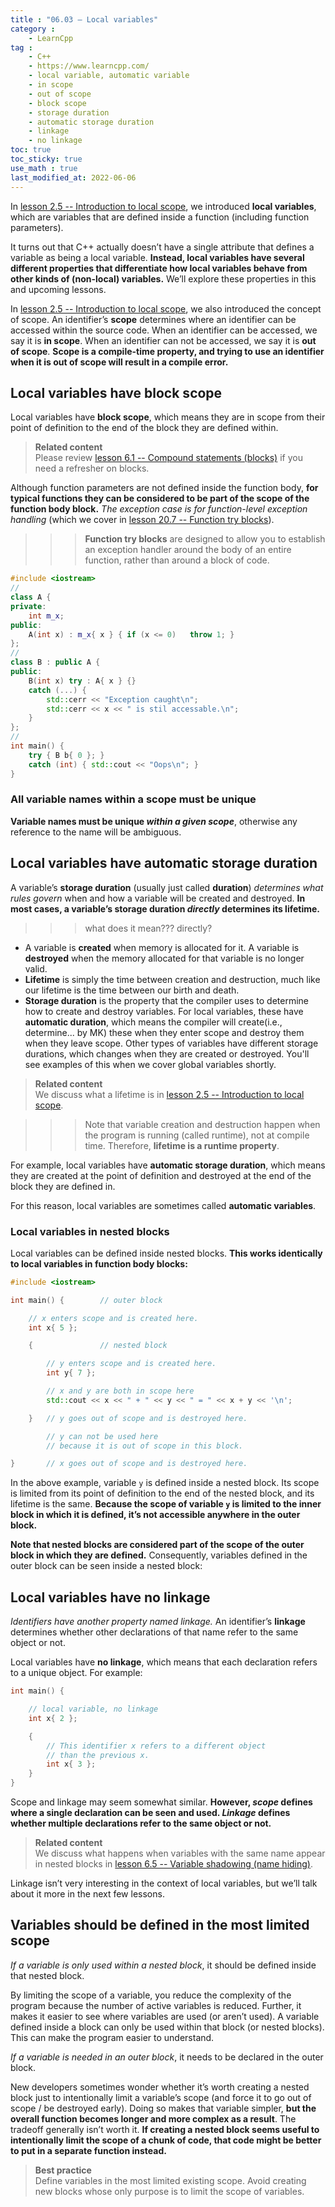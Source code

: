 ```yaml
---
title : "06.03 — Local variables"
category :
    - LearnCpp
tag : 
    - C++
    - https://www.learncpp.com/
    - local variable, automatic variable
    - in scope
    - out of scope
    - block scope
    - storage duration
    - automatic storage duration
    - linkage
    - no linkage
toc: true  
toc_sticky: true 
use_math : true
last_modified_at: 2022-06-06
---
```



In [lesson 2.5 -- Introduction to local scope](https://www.learncpp.com/cpp-tutorial/introduction-to-local-scope/), we introduced **local variables**, which are variables that are defined inside a function (including function parameters).

It turns out that C++ actually doesn’t have a single attribute that defines a variable as being a local variable. **Instead, local variables have several different properties that differentiate how local variables behave from other kinds of (non-local) variables.** We’ll explore these properties in this and upcoming lessons.

In [lesson 2.5 -- Introduction to local scope](https://www.learncpp.com/cpp-tutorial/introduction-to-local-scope/), we also introduced the concept of scope. An identifier’s **scope** determines where an identifier can be accessed within the source code. When an identifier can be accessed, we say it is **in scope**. When an identifier can not be accessed, we say it is **out of scope**. **Scope is a compile-time property, and trying to use an identifier when it is out of scope will result in a compile error.**


## Local variables have block scope

Local variables have **block scope**, which means they are in scope from their point of definition to the end of the block they are defined within.

>**Related content**  
Please review [lesson 6.1 -- Compound statements (blocks)](https://www.learncpp.com/cpp-tutorial/compound-statements-blocks/) if you need a refresher on blocks.

Although function parameters are not defined inside the function body, **for typical functions they can be considered to be part of the scope of the function body block.** *The exception case is for function-level exception handling* (which we cover in [lesson 20.7 -- Function try blocks](https://www.learncpp.com/cpp-tutorial/function-try-blocks/)).

>>>**Function try blocks** are designed to allow you to establish an exception handler around the body of an entire function, rather than around a block of code.  
```c++
#include <iostream>
//
class A {
private:
    int m_x;
public:
    A(int x) : m_x{ x } { if (x <= 0)   throw 1; }
};
//
class B : public A {
public:
    B(int x) try : A{ x } {}
    catch (...) {
        std::cerr << "Exception caught\n";
        std::cerr << x << " is stil accessable.\n";
    }
};
//
int main() {
    try { B b{ 0 }; }
    catch (int) { std::cout << "Oops\n"; }
}
```


### All variable names within a scope must be unique

**Variable names must be unique *within a given scope***, otherwise any reference to the name will be ambiguous.


## Local variables have automatic storage duration

A variable’s **storage duration** (usually just called **duration**) *determines what rules govern* when and how a variable will be created and destroyed. **In most cases, a variable’s storage duration *directly* determines its lifetime.**

>>> what does it mean??? directly?

>>>
- A variable is **created** when memory is allocated for it. A variable is **destroyed** when the memory allocated for that variable is no longer valid.  
- **Lifetime** is simply the time between creation and destruction, much like our lifetime is the time between our birth and death.  
- **Storage duration** is the property that the compiler uses to determine how to create and destroy variables. For local variables, these have **automatic duration**, which means the compiler will create(i.e., determine... by MK) these when they enter scope and destroy them when they leave scope. Other types of variables have different storage durations, which changes when they are created or destroyed. You'll see examples of this when we cover global variables shortly.

>**Related content**  
We discuss what a lifetime is in [lesson 2.5 -- Introduction to local scope](https://www.learncpp.com/cpp-tutorial/introduction-to-local-scope/).

>>>Note that variable creation and destruction happen when the program is running (called runtime), not at compile time. Therefore, **lifetime is a runtime property**.

For example, local variables have **automatic storage duration**, which means they are created at the point of definition and destroyed at the end of the block they are defined in.

For this reason, local variables are sometimes called **automatic variables**.


### Local variables in nested blocks

Local variables can be defined inside nested blocks. **This works identically to local variables in function body blocks:**

```c++
#include <iostream>

int main() {        // outer block

    // x enters scope and is created here.
    int x{ 5 };

    {               // nested block

        // y enters scope and is created here.
        int y{ 7 };

        // x and y are both in scope here
        std::cout << x << " + " << y << " = " << x + y << '\n';

    }   // y goes out of scope and is destroyed here.

        // y can not be used here
        // because it is out of scope in this block.

}       // x goes out of scope and is destroyed here.
```

In the above example, variable `y` is defined inside a nested block. Its scope is limited from its point of definition to the end of the nested block, and its lifetime is the same. **Because the scope of variable `y` is limited to the inner block in which it is defined, it’s not accessible anywhere in the outer block.**

**Note that nested blocks are considered part of the scope of the outer block in which they are defined.** Consequently, variables defined in the outer block can be seen inside a nested block:


## Local variables have no linkage

*Identifiers have another property named linkage.* An identifier’s **linkage** determines whether other declarations of that name refer to the same object or not.

Local variables have **no linkage**, which means that each declaration refers to a unique object. For example:

```c++
int main() {

    // local variable, no linkage
    int x{ 2 }; 

    {
        // This identifier x refers to a different object
        // than the previous x.
        int x{ 3 }; 
    }
}
```

Scope and linkage may seem somewhat similar. **However, *scope* defines where a single declaration can be seen and used. *Linkage* defines whether multiple declarations refer to the same object or not.**

>**Related content**  
We discuss what happens when variables with the same name appear in nested blocks in [lesson 6.5 -- Variable shadowing (name hiding)](https://www.learncpp.com/cpp-tutorial/variable-shadowing-name-hiding/).

Linkage isn’t very interesting in the context of local variables, but we’ll talk about it more in the next few lessons.


## Variables should be defined in the most limited scope

*If a variable is only used within a nested block*, it should be defined inside that nested block.

By limiting the scope of a variable, you reduce the complexity of the program because the number of active variables is reduced. Further, it makes it easier to see where variables are used (or aren’t used). A variable defined inside a block can only be used within that block (or nested blocks). This can make the program easier to understand.

*If a variable is needed in an outer block*, it needs to be declared in the outer block.

New developers sometimes wonder whether it’s worth creating a nested block just to intentionally limit a variable’s scope (and force it to go out of scope / be destroyed early). Doing so makes that variable simpler, **but the overall function becomes longer and more complex as a result**. The tradeoff generally isn’t worth it. **If creating a nested block seems useful to intentionally limit the scope of a chunk of code, that code might be better to put in a separate function instead.**

>**Best practice**  
Define variables in the most limited existing scope. Avoid creating new blocks whose only purpose is to limit the scope of variables.